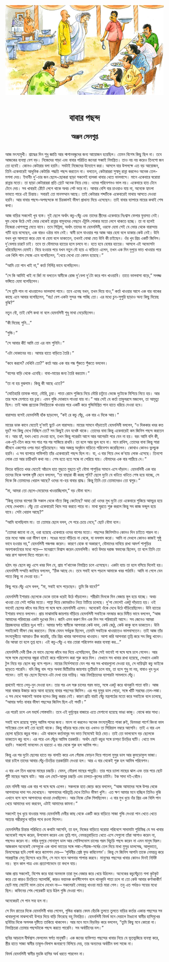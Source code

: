 <div align=center> <img src="../../metadata/images/rabibasariya/বাবার-পছন্দ-অঞ্জন-সেনগুপ্ত.jpg" align="center"></div><br><h1 align=center>বাবার পছন্দ</h1>
<h2 align=center>অঞ্জন সেনগুপ্ত</h2><br>আজ মৎস্যমুখী। শ্রাদ্ধের দিন শুধু জ্ঞাতি আর শ্মশানবন্ধুদের জন্য আয়োজন হয়েছিল। তেমন বিশেষ কিছু ছিল না। তবে আজকের ব্যবস্থা বেশ বড়। নিজেদের পাড়া এবং বাবার পরিচিত জনেরা সব্বাই নিমন্ত্রিত। তাও নয় নয় করেও তিনশো জন তো হবেই। কোনও কেটারার বলা হয়নি। সবটাই নিজেদের উদ্যোগে করা। আসলে যার উপলক্ষে এত বড় আয়োজন, তিনি একেবারেই আধুনিক কেটারিং পদ্ধতি পছন্দ করতেন না। বলতেন, কেটারাররা সুস্বাদু রান্না করলেও অনেক তেল-মশলা দেয়। ইদানীং দু’-চার জন ছেলে-ছোকরা ছাড়া সকলেই হালকা খাবার খেতে ভালবাসে। মানে একেবারে ঘরোয়া রান্নার মতো। তা ছাড়া কেটারাররা প্রতি প্লেটে অনেক নিয়ে নেয়। ওদের পরিবেশনও ভাল নয়। একেবারে হাত টেনে টেনে দেয়। সব খাবারই ঠোঁটে লেগে থাকে অথচ পেট ভরে না। আবার বেশি বার চাওয়াও যায় না, অনেকে হ্যাংলা ভাবতে পারে এই চিন্তায়। সবারই তো মানসম্মান আছে। তাই কেটারার শব্দটিকে একেবারেই মাথায় আসতে দেওয়া হয়নি। আর বাবার পছন্দ-অপছন্দকে মা চিরকালই ভীষণ প্রাধান্য দিয়ে এসেছেন। তাই বাবার ব্যাপারে মায়ের কথাই শেষ কথা।

আজ বাড়ির সকলেই খুব ব্যস্ত। দুই ছেলে অর্থাৎ কচু-ঘেঁচু এবং তাদের স্ত্রীদের একেবারে নিঃশ্বাস ফেলার ফুরসত নেই। ঘুম থেকে উঠে সেই ভোর থেকেই রান্নার বামুনদের পেছনে এঁটুলি পোকার মতো লেগে থাকতে হচ্ছে। তা না হলেই নিজেরা খোশগল্পে মেতে যাবে। তবে গিন্নিমা, অর্থাৎ তাদের মা হেমনলিনী, ওরফে হেমা সেই যে ভোর থেকে বারান্দায় গ্যাঁট হয়ে বসেছেন, এক বারও ওঠার নাম নেই। স্বামী চলে যাওয়ার পর আজ আর হেমা বলে ডাকার কেউ নেই। উনি যখন খুব আলতো করে হেম বা হেমা বলে ডাকতেন, তখনই বোঝা যেত উনি কী চাইছেন। ওঁর খুব প্রিয় একটি জিনিস। দু’বেলায় চারটে চাই। তবে তা বৌমাদের হাতের হলে চলবে না। হতে হবে হেমার হাতের। আসলে এই অভ্যেসটা ধরিয়েছিলেন হেমাই। বিয়ে হওয়ার পরে যখন নতুন বৌ হয়ে এ বাড়িতে এলেন, তখন এক দিন দুপুরে ভাত খাওয়ার পরে এক খিলি পান সেজে এনে বলেছিলেন, “খেয়ে দেখো তো কেমন হয়েছে।”

“আমি তো পান খাই না,” কর্তা নির্লিপ্ত ভাবে বলেছিলেন।

“সে কি আমিই খাই না কি! মা বলতেন স্বামীকে রোজ দু’বেলা দু’টো করে পান খাওয়াবি। তাতে ভালবাসা বাড়ে,” সলজ্জ ভঙ্গিতে হেমা বলেছিলেন।

“সে তুমি পান না খাওয়ালেও ভালবাসা পাবে। তবে এনেছ যখন, তখন দিয়ে যাও,” কর্তা খাওয়ার আগে এক বার নাকের কাছে এনে আবার বলেছিলেন, “বাঃ! বেশ একটা সুন্দর গন্ধ পাচ্ছি তো। এর মধ্যে চুন-সুপুরি ছাড়াও অন্য কিছু দিয়েছ বুঝি?”

নতুন বৌ, তাই বেশি কথা না বলে হেমনলিনী শুধু মাথা নেড়েছিলেন।

“কী দিয়েছ শুনি...”

“গুন্ডি।”

“সে আবার কী! আমি তো এর নাম শুনিনি।”

“এটা দোকানের নয়। আমার হাতে বাড়িতে তৈরি।”

“কবে করলে? দেখিনি তো?” কর্তা আর এক বার গন্ধ শুঁকতে শুঁকতে বললেন।

“বাপের বাড়ি থেকে এনেছি। বাবা-মায়ের জন্য তৈরি করতাম।”

“তা না হয় বুঝলাম। কিন্তু কী আছে এতে?”

“মোতিহারি তামাক পাতা, মৌরি, চুয়া। পাতা রোদে শুকিয়ে নিয়ে মৌরি চাটুতে ভেজে দুটোকে মিশিয়ে নিতে হয়। আর তার সঙ্গে মেশাতে হয় চুয়া। এমন গুন্ডি দোকানে পাওয়া যায় না।” আর সেই যে কর্তা তাম্বুলরসে মজলেন, তা আমৃত্যু ছিল। তাই আজ প্রত্যেক নিমন্ত্রিতকে খাওয়ার পরে একটি করে গুন্ডিমিশ্রিত পান হাতে ধরিয়ে দেওয়া হবে।

বারান্দায় বসেই হেমনলিনী হাঁক ছাড়লেন, “কই রে কচু ঘেঁচু, এক বার এ দিকে আয়।”

মায়ের ডাক কানে যেতেই দু’ভাই ছুটে এল বারান্দায়। মায়ের সামনে দাঁড়াতেই হেমনলিনী বললেন, “ও দিককার খবর কত দূর? সব কিছু দেখে নিচ্ছিস তো? সব কিছুই যেন যথেষ্ট থাকে। তোদের বাবা কিন্তু একেবারেই কম জিনিস পছন্দ করতেন না। আর হ্যাঁ, যখন খেতে দেওয়া হবে, তখন কিন্তু পরেরটা আগে আর আগেরটা পরে যেন না হয়। বরং আমি বলি কী, এক-দুই-তিন করে সব পাত্র পর পর সাজিয়ে রাখবি। তা হলে আর ভুল হবে না। মনে রাখিস, তোদের বাবা কিন্তু সারা জীবনে একশোর ওপর মড়া পুড়িয়েছেন। আর অজস্র অনুষ্ঠান বাড়িতে পরিবেশন করেছিলেন। কোথাও কোনও ভুলচুক হয়নি। এ সব ব্যাপারে গাফিলতি তাঁর একেবারেই পছন্দ ছিল না। যা, এ বার গিয়ে দেখ ক’ব্যাচ লোক এসেছে। তিনশো লোক তো আর চাট্টিখানি কথা নয়। শেষ হতে হতে সন্ধে না পেরিয়ে যায়। বৌমাদের এক বার পাঠিয়ে দে।”

ভিতর বাড়িতে খবর যেতেই আঁচলে হাত মুছতে মুছতে দুই বৌমা শাশুড়ির সামনে এসে দাঁড়াল। হেমনলিনী এক বার তাদের দিকে অপাঙ্গ দৃষ্টি হেনে বললেন, “তা বাছারা কী করছ শুনি? ছেলে দুটো যে খাটতে খাটতে শেষ হয়ে যাচ্ছে, সে দিকে কি তোমাদের খেয়াল আছে? ওদের না-হয় বাবার শ্রাদ্ধ। কিন্তু তিনি তো তোমাদেরও তো শ্বশুর।”

“মা, আমরা তো ছেলে-মেয়েদের খাওয়াচ্ছিলাম,” বড় বৌমা বলে।

“কিন্তু তাদের বাপেরা কি সকাল থেকে দাঁতে কিছু কেটেছে? আহা রে! ওদের মুখ দুটো তো একেবারে শুকিয়ে আমচুর হয়ে গেছে দেখলাম। ঘেঁচু তো একেবারেই খিদে সহ্য করতে পারে না। মাথা ঘুরতে শুরু করলে কিন্তু সব কাজ ভন্ডুল হয়ে যাবে। সেটা খেয়াল আছে?”

“আমি বলেছিলাম মা। তা তোমার ছেলে বলল, সে পরে চেয়ে নেবে,” ছোট বৌমা বলে।

“তোমরা জানো না যে, ওরা হয়েছে একেবারে ওদের বাপের মতো। পছন্দের জিনিসটাও কোনও দিন চাইতে পারল না। তার মধ্যে আজ ওরা ভীষণ ব্যস্ত। সঙের মতো দাঁড়িয়ে না থেকে, যা বললাম করো। আমি না দেখলে কোনও কাজই সুষ্ঠু ভাবে হওয়ার নয়,” হেমনলিনী গজগজ করেন। কারণে হোক বা অকারণে, বৌমাদের দাবিয়ে রাখা আদর্শ শাশুড়ির অবশ্যকর্তব্যের মধ্যে পড়ে— মনেপ্রাণে বিশ্বাস করেন হেমনলিনী। কর্তা উদার দরাজ স্বভাবের ছিলেন, তা বলে তিনি তো আর রাশ আলগা দিতে পারেন না।  

হঠাৎ বড় ছেলে কচু এসে খবর দিল যে, প্রায় শ’খানেক নিমন্ত্রিত চলে এসেছেন। একটা ব্যাচ তা হলে বসিয়ে দিলেই হয়। হেমনলিনী সম্মতি জানিয়ে বললেন, “ঠিক আছে দে। তবে সবাই বসে পড়লে আমাকে খবর পাঠাবি। আমি না গেলে যেন পাতে কিছু না দেওয়া হয়।”

কিছু পরে ঘেঁচু এসে বলল, “মা, সবাই বসে পড়েছেন। তুমি কি যাবে?”

হেমনলিনী ইশারায় ছেলেকে ডেকে তাকে ধরেই উঠে দাঁড়ালেন। শরীরটা দিনকে দিন বেজায় স্থূল হয়ে যাচ্ছে। অথচ খাওয়া তো সেই পাখির মতো। পাল্লা দিয়ে কোমরটাও নিত্য টাটিয়ে চলেছে। দু’পা ফেলেই একটু দাঁড়াতে হয়। ওই ভাবেই ছেলের কাঁধে ভর দিয়ে পা ঘষে ঘষে হেমনলিনী এলেন। অনেকেই ওঁকে দেখে উঠে দাঁড়িয়েছিলেন। উনি হাতের ইশারায় বসতে বললেন। প্রায় মাঝামাঝি জায়গায় দাঁড়িয়ে হেমনলিনী সবাইকে নমস্কার করে বিনীত ভাবে বললেন, “আজ আমাদের পরিবারের একটা দুঃখের দিন। জানি এমন করুণ দিন এক দিন সব পরিবারেই আসে। সব জেনেও আমরা প্রিয়জনদের হারিয়ে দুঃখ পাই। আমার স্বর্গত স্বামীকে আপনারা কেউ দাদা, কেউ জেঠু, কেউ কাকু বলে ডাকতেন। উনি সবাইকেই ভীষণ স্নেহ করতেন। নিজে যেমন সর্বভুক ছিলেন, তেমনি সবাইকে খাওয়াতেও ভালবাসতেন। তাই আজ তাঁর মৎস্যমুখীতে আমরাও ঠিক করেছি, তাঁর প্রিয় খাবার আপনাদের খাওয়াব। আশা করি আপনারা তৃপ্তি করে সব কিছু খাবেন। ওঁর আত্মা তা হলে তৃপ্ত হবে। এই কচু-ঘেঁচু এ বার তোরা পরিবেশন করার ব্যবস্থা কর...”

হেমনলিনী দেবী ঠিক যে ভাবে ছেলের কাঁধে ভর দিয়ে এসেছিলেন, ঠিক সেই ভাবেই পা ঘষে ঘষে চলে গেলেন। আর সঙ্গে সঙ্গে ছেলেদের বন্ধুরা হইহই করে পরিবেশন করা শুরু করে দিল। যেখানে সব খাবার রাখা হয়েছে, সেখানে একটা টুল নিয়ে বড় ছেলে কচু বসে পড়ল।  মায়ের নির্দেশমতো যেন পর পর সব খাবারগুলো দেওয়া হয়, সে দায়িত্বটা কচু ভাইকে ছাড়তে পারেনি। যদি কিছু বাদ পড়ে অথবা দ্বিতীয়টার জায়গায় তৃতীয়টা চলে যায়, তা হলে শুধু মা নয়, বাবাও খুব দুঃখ পাবেন। তাই বড় ছেলে হিসেবে এটা দেখা তার দায়িত্ব। আর নিমন্ত্রিতদের ব্যাপারটা সামলাবে ঘেঁচু।

প্রথমেই পাতে লেবু-নুন দেওয়া হল। তার পর এল সরু চালের গরম ভাত, সঙ্গে একটু করে থানকুনি পাতা বাটা। আজ সারা বাজার উজাড় করে আনা হয়েছে বাবার পছন্দের জিনিস। এর পর মুসুর ডাল পোড়া, সঙ্গে খাঁটি সরষের তেল-লঙ্কা। এ সব দেখে সকলেই অবাক হলেও কিছু করার নেই। কারণ প্রতি বারই ঘেঁচু মন্ত্রপাঠের মতো করে সবাইকে বলে চলেছে, “আমার স্বর্গত বাবার ভীষণ পছন্দের জিনিস ছিল এই পদটি।”

এর পরেই চলে এল মহার্ঘ পোস্তবাটা। তবে এই দুর্মূল্যের বাজারে এতে মেশানো হয়েছে ভাঙা কাজু। বোঝে কার সাধ্য।

সবাই বসে রয়েছে সুস্বাদু আমিষ পদের জন্য। মাংস না করলেও অনেক মৎস্যমুখীতে পাকা রুই, ডিমভরা পার্শে কিংবা ভাল সাইজ়ের তেল কই তো হয়েই থাকে। কিন্তু ভাঁড়ার ঘরে বোধ হয় এখনও তা সিরিয়াল নম্বরে আসেনি। তাই এ বার এল ছোলা ছড়িয়ে কচুর শাক। এটা থাকলে কর্তাবাবুর সব ভাত নিমেষেই উঠে যেত। তাই তো ভালবেসে বড় ছেলেকে ডাকতেন কচু বলে। এর পরে এল ঘেঁচুর আমিষ তরকারি। অর্থাৎ ছোট কচুর সঙ্গে চাপড়া চিংড়ির ঘ্যাঁট। খেতে মন্দ হয়নি। সকলেই ভাবলেন যে হয়তো এ বার থেকে শুরু হল আমিষ পদ।

কিন্তু এর পর দুটো ছেলের হাতে বড় বালতি করে এল পেঁয়াজ ফোড়ন দিয়ে পাতলা মুসুর ডাল আর কুমড়োফুল ভাজা। যারা চাইল তাদের আবার ঘেঁচু-চিংড়ির তরকারিটা দেওয়া হল। আর এ বার থেকেই শুরু হল আমিষ পরিবেশন।

এ বার এল তিন ধরনের মাছের চচ্চড়ি। যেমন, মৌরলা মাছের পাতুরি। তার পরে চ্যালা মাছের ঝাল এবং তার পরে ছোট পুঁটি মাছের সরষে বাটা। আর এল মেটে-আলুর চচ্চড়ি এবং চালতা-কুলের চাটনি। টক সাদা দই-বোঁদে।

হেম নলিনী আর এক বার পা ঘষে ঘষে এলেন। সকলকে হাত জোড় করে বললেন, “আজ আমাদের সঙ্গে উপর থেকে আপনাদের দাদা সব দেখেছেন। আপনাদের পরিতৃপ্তি দেখে তিনিও ভীষণ খুশি। এত ক্ষণ আমার মনে হচ্ছিল তিনিও বুঝি এখানে বসে বসে আপনাদের খাওয়া দেখছিলেন। আর নিজে ঢোঁক গিলছিলেন। এ বার মুখ ধুয়ে ওঁর প্রিয় এক খিলি পান খেয়ে আমাদের ধন্য করবেন, এটাই আমাদের কামনা।”

সকলেই মুখ ধুয়ে যাওয়ার সময় হেমনলিনী দেবীর কাছ থেকে একটি করে বাড়িতে সাজা গুন্ডি দেওয়া পান খেতে খেতে অত্যন্ত গম্ভীরমুখে বাড়ির পথে রওনা দিলেন।

হেমনলিনীর চিন্তার পরিধিতে যে কথাটা আসেনি, তা হল, নিজের বাড়িতে ঘরোয়া পরিবেশে সাদামাটা শুচিস্নিগ্ধ যে সব খাবার অনেকেই পছন্দ করেন, উপভোগ করেন এবং তৃপ্তি  পান, নেমন্তন্নবাড়িতে খেতে এসে সেগুলো তাঁরা আশাও করেন না, পছন্দও করেন না। বর্ষার দুপুরে সোনামুগ ডাল আর গোবিন্দভোগ চালের গরম খিচুড়ি পছন্দ করেন না এমন মানুষ বিরল। আজকাল অনেকেই ফেসবুকে এক থালা ভাতের সঙ্গে লঙ্কা-পেঁয়াজ-সর্ষের তেল দিয়ে মাখা মুসুর ডালসেদ্ধ, আলুভাতে, ডিমসেদ্ধের ছবি পোস্ট করে ক্যাপশন দেয়— ‘পৃথিবীর শ্রেষ্ঠ ফুড কম্বিনেশন’। কিন্তু সে জিনিস আপনি তাকে নেমন্তন্ন করে সারপ্রাইজ় মেনু হিসেবে ধরে দিন, সে মনে মনে আপনার শাপান্ত করবে। মানুষের পছন্দের খাবার কোনও দিনই নির্দিষ্ট নয়। স্থান কাল পাত্র এবং প্রত্যাশাভেদে তা বদলে যায়।  

আজ প্রায় সকলেই, বিশেষ করে যারা অনভ্যস্ত তারা মুখ বেজার করে খেয়ে উঠলেন। অনেকের কচুঘেঁচুতে গলা কুটকুট করে তো কারও চিংড়িতে অ্যালার্জি, কারও ভয়ানক কনস্টিপেশন বলে থানকুনি পাতা চলে না তো কেউ আবার কণ্টকাকীর্ণ ছোট মাছ মোটেই ভাল চোখে দেখেন না— সকলেরই নেমন্তন্ন খাওয়া মাঠে মারা গেল। তবু এত পর্যন্তও সহ্যের মধ্যে ছিল। কফিনের শেষ পেরেকটি হয়ে উঠল গুন্ডি দেওয়া পান। 

অনেকেরই সে পান সহ্য হল না।

সে দিন রাতের দিকে হেমনলিনী খবর পেলেন, গুন্ডির ধাক্কায় বেদম হেঁচকি তুলতে তুলতে বাড়ির কর্তার একান্ত পছন্দের সব খাবারগুলো মাঝপথেই উগরে দিয়ে বাড়ি ফিরেছে বহু নিমন্ত্রিত। হেমনলিনী বিমর্ষ মনে দেয়ালে টাঙানো স্বামীর হাসিমুখের ছবিটার দিকে অপলক দৃষ্টিতে তাকিয়ে থাকলেন। আর মনে মনে বিড়বিড় করে বললেন, “তুমি কিছু মনে কোরো না। নিমন্ত্রিতরা তোমার পছন্দটাকে পছন্দ করতে পারেনি। সব অর্বাচীনের দল।”

ছবির আড়ালে দীর্ঘশ্বাস ফেললেন স্বর্গত মানুষটি। এক জনের ব্যক্তিগত পছন্দের খাবার নিয়ে যে ভূতভুজ্যির ব্যবস্থা করে, স্ত্রীর হাতে সাজা স্বামীর তাম্বুল-বিলাস জনারণ্যে বিলিয়ে দেয়, তার অন্যদের অর্বাচীন বলা সাজে না।

বিমর্ষ হেমনলিনী স্বামীর মুচকি হাসির অর্থ ধরতে পারলেন না।